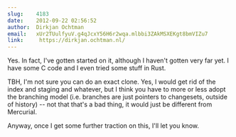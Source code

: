 ```yaml
---
slug:    4183
date:    2012-09-22 02:56:52
author:  Dirkjan Ochtman
email:   xUr2TUulfyuV.g4qJcxY56H6r2wqa.mlbbi3ZAkMSXEKgt8bmVIZu7
link:     https://dirkjan.ochtman.nl/
---
```


Yes. In fact, I've gotten started on it, although I haven't gotten
very far yet. I have some C code and I even tried some stuff in Rust.

TBH, I'm not sure you can do an exact clone. Yes, I would get rid of
the index and staging and whatever, but I think you have to more or
less adopt the branching model (i.e. branches are just pointers to
changesets, outside of history) -- not that that's a bad thing, it
would just be different from Mercurial.

Anyway, once I get some further traction on this, I'll let you know.
